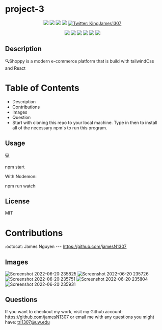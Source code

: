 # project-3

<p align="center">
    <img src="https://img.shields.io/github/last-commit/jamesN1307/Shoppy-dashboard" />
    <img src="https://img.shields.io/github/languages/top/jamesN1307/Shoppy-dashboard"  />
    <img src="https://img.shields.io/github/issues/jamesN1307/Shoppy-dashboard" />
    <img src="https://img.shields.io/github/last-commit/jamesN1307/Shoppy-dashboard" >
    <a href="https://twitter.com/KingJames1307">
        <img alt="Twitter: KingJames1307" src="https://img.shields.io/twitter/follow/KingJames1307.svg?style=social" target="_blank" />
    </a>
</p>
  
<p align="center">
    <img src="https://img.shields.io/badge/Javascript-yellow" />
    <img src="https://img.shields.io/badge/-node.js-green" />
    <img src="https://img.shields.io/badge/-React-lightgrey" />
    <img src="https://img.shields.io/badge/-express-orange" />
    <img src="https://img.shields.io/badge/-tailwind-blue" />
    <img src="https://img.shields.io/badge/-syncfusion-orange" />
</p>
</p>
   
## Description

🔍Shoppy is a modern e-commerce platform that is build with tailwindCss and React 


# Table of Contents
* Description
* Contributions
* Images 
* Question
* Start with cloning this repo to your local machine. Type in then to install all of the necessary npm's to run this program. 

## Usage
💻

npm start

With Nodemon:

npm run watch


## License
MIT

# Contributions
:octocat: James Nguyen --- https://github.com/jamesN1307



## Images 
![Screenshot 2022-06-20 235825](https://user-images.githubusercontent.com/97413286/174736351-c4e207d1-ead6-464e-a846-78f9025383e7.png)
![Screenshot 2022-06-20 235726](https://user-images.githubusercontent.com/97413286/174736357-ff69213d-564e-42c2-be57-2653c7bfc76e.png)
![Screenshot 2022-06-20 235751](https://user-images.githubusercontent.com/97413286/174736374-a53dab90-89ba-4527-89bd-8c133edcde00.png)
![Screenshot 2022-06-20 235804](https://user-images.githubusercontent.com/97413286/174736378-4e98073e-3c81-4a98-a66d-a007907946d6.png)
![Screenshot 2022-06-20 235931](https://user-images.githubusercontent.com/97413286/174736464-ff666274-7b23-47a1-8e95-c502ec9e392d.png)


## Questions
If you want to checkout my work, visit my Github account: https://github.com/jamesN1307 or
email me with any questions you might have: tri1307@uw.edu


